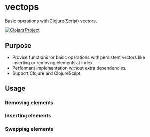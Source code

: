 # vectops

Basic operations with Clojure(Script) vectors.

[![Clojars Project](https://img.shields.io/clojars/v/com.github.strojure/vectops.svg)](https://clojars.org/com.github.strojure/vectops)

## Purpose

* Provide functions for basic operations with persistent vectors like inserting
  or removing elements at index.
* Performant implementation without extra dependencies.
* Support Clojure and ClojureScript.

## Usage

### Removing elements

### Inserting elements

### Swapping elements
